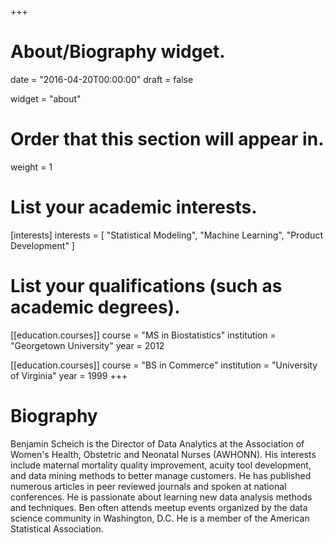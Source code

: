 +++
# About/Biography widget.

date = "2016-04-20T00:00:00"
draft = false

widget = "about"

# Order that this section will appear in.
weight = 1

# List your academic interests.
[interests]
  interests = [
    "Statistical Modeling",
    "Machine Learning",
    "Product Development"
  ]

# List your qualifications (such as academic degrees).
[[education.courses]]
  course = "MS in Biostatistics"
  institution = "Georgetown University"
  year = 2012

[[education.courses]]
  course = "BS in Commerce"
  institution = "University of Virginia"
  year = 1999
+++

# Biography

Benjamin Scheich is the Director of Data Analytics at the Association of Women's Health, Obstetric and Neonatal Nurses (AWHONN). His interests include maternal mortality quality improvement, acuity tool development, and data mining methods to better manage customers. He has published numerous articles in peer reviewed journals and spoken at national conferences. He is passionate about learning new data analysis methods and techniques. Ben often attends meetup events organized by the data science community in Washington, D.C. He is a member of the American Statistical Association.
